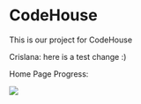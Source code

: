 # CodeHouse

This is our project for CodeHouse

Crislana: here is a test change :)

Home Page Progress:

![](https://github.com/crislanarafael/CodeHouse/blob/main/Home_Page_Crislana_Update.PNG?raw=true)
